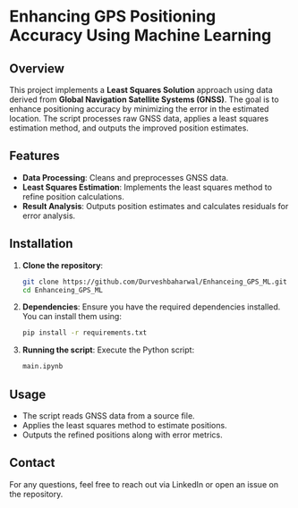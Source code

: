 # Enhancing GPS Positioning Accuracy Using Machine Learning

## Overview

This project implements a **Least Squares Solution** approach using data derived from **Global Navigation Satellite Systems (GNSS)**. The goal is to enhance positioning accuracy by minimizing the error in the estimated location. The script processes raw GNSS data, applies a least squares estimation method, and outputs the improved position estimates.

## Features

- **Data Processing**: Cleans and preprocesses GNSS data.
- **Least Squares Estimation**: Implements the least squares method to refine position calculations.
- **Result Analysis**: Outputs position estimates and calculates residuals for error analysis.

## Installation

1. **Clone the repository**:
    ```bash
    git clone https://github.com/Durveshbaharwal/Enhanceing_GPS_ML.git
    cd Enhanceing_GPS_ML
    ```
2. **Dependencies**: Ensure you have the required dependencies installed. You can install them using:
    ```bash
    pip install -r requirements.txt
    ```

3. **Running the script**: Execute the Python script:
    ```bash
    main.ipynb
    ```

## Usage

- The script reads GNSS data from a source file.
- Applies the least squares method to estimate positions.
- Outputs the refined positions along with error metrics.


## Contact
For any questions, feel free to reach out via LinkedIn or open an issue on the repository.

